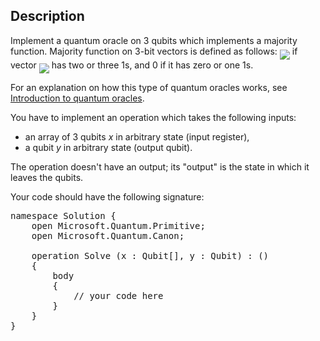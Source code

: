 ## Description

<div><p>Implement a quantum oracle on 3 qubits which implements a majority function. Majority function on 3-bit vectors is defined as follows: <img align="middle" class="tex-formula" src="file://mCIHfZdV.png" style="max-width: 100.0%;max-height: 100.0%;"> if vector <img align="middle" class="tex-formula" src="file://jeuT4ZYr.png" style="max-width: 100.0%;max-height: 100.0%;"> has two or three 1s, and 0 if it has zero or one 1s.</p><p>For an explanation on how this type of quantum oracles works, see <a href="https://codeforces.com/blog/entry/60319">Introduction to quantum oracles</a>.</p><p>You have to implement an operation which takes the following inputs:</p><ul><li> an array of 3 qubits <span class="tex-span"><i>x</i></span> in arbitrary state (input register),</li><li> a qubit <span class="tex-span"><i>y</i></span> in arbitrary state (output qubit).</li></ul><p>The operation doesn't have an output; its "output" is the state in which it leaves the qubits.</p><p>Your code should have the following signature:</p><pre class="verbatim">namespace Solution {<br>    open Microsoft.Quantum.Primitive;<br>    open Microsoft.Quantum.Canon;<br><br>    operation Solve (x : Qubit[], y : Qubit) : ()<br>    {<br>        body<br>        {<br>            // your code here<br>        }<br>    }<br>}</pre></div>
